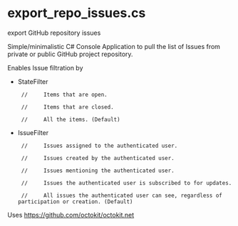 # export_repo_issues.cs
export GitHub repository issues

Simple/minimalistic C# Console Application to pull the list of Issues from private or public GitHub project repository.

Enables Issue filtration by 

 * StateFilter
 
        //     Items that are open.
        
        //     Items that are closed.
        
        //     All the items. (Default)

*  IssueFilter

        //     Issues assigned to the authenticated user.
        
        //     Issues created by the authenticated user.
        
        //     Issues mentioning the authenticated user.
        
        //     Issues the authenticated user is subscribed to for updates.
        
        //     All issues the authenticated user can see, regardless of participation or creation. (Default)

Uses https://github.com/octokit/octokit.net

